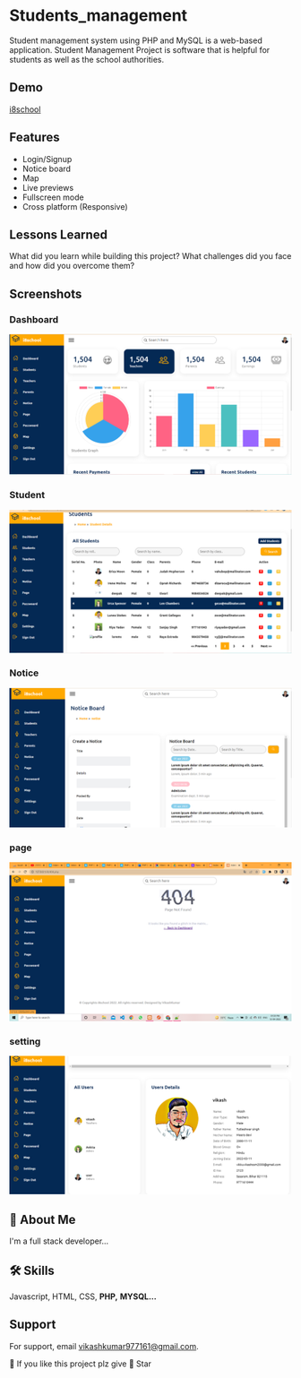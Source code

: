 
# Students_management

Student management system using PHP and MySQL is a web-based application. Student Management Project is software that is helpful for students as well as the school authorities.


## Demo

[i8school](http://i8school.epizy.com/i8/i8school.html)


## Features

- Login/Signup
- Notice board
- Map
- Live previews
- Fullscreen mode
- Cross platform (Responsive)


## Lessons Learned

What did you learn while building this project? What challenges did you face and how did you overcome them?


## Screenshots
### Dashboard
![Dashboard](images/dashboard.png)
### Student
![student_list](images/student.png)
### Notice
![Notice](images/notice.png)
### page
![page](images/page.png)
### setting
![setting](images/setting.png)



## 🚀 About Me
I'm a full stack developer...


## 🛠 Skills
Javascript, HTML, CSS, **PHP,** **MYSQL...**


## Support

For support, email vikashkumar977161@gmail.com.

:pray: If you like this project plz give :star2: Star 

